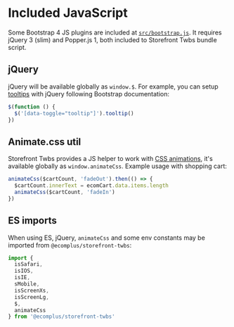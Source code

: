 # Included JavaScript

Some Bootstrap 4 JS plugins are included at [`src/bootstrap.js`](https://github.com/ecomplus/storefront/tree/master/@ecomplus/storefront-twbs/src/bootstrap.js). It requires jQuery 3 (slim) and Popper.js 1, both included to Storefront Twbs bundle script.

## jQuery

jQuery will be available globally as `window.$`. For example, you can setup [tooltips](https://getbootstrap.com/docs/4.5/components/tooltips/) with jQuery following Bootstrap documentation:

```js
$(function () {
  $('[data-toggle="tooltip"]').tooltip()
})
```

## Animate.css util

Storefront Twbs provides a JS helper to work with [CSS animations](./04-animations.md), it's available globally as `window.animateCss`. Example usage with shopping cart:

```js
animateCss($cartCount, 'fadeOut').then(() => {
  $cartCount.innerText = ecomCart.data.items.length
  animateCss($cartCount, 'fadeIn')
})
```

## ES imports

When using ES, jQuery, `animateCss` and some env constants may be imported from `@ecomplus/storefront-twbs`:

```js
import {
  isSafari,
  isIOS,
  isIE,
  sMobile,
  isScreenXs,
  isScreenLg,
  $,
  animateCss
} from '@ecomplus/storefront-twbs'
```
